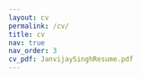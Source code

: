 ```yaml
---
layout: cv
permalink: /cv/
title: cv
nav: true
nav_order: 3
cv_pdf: JanvijaySinghResume.pdf
---
```

